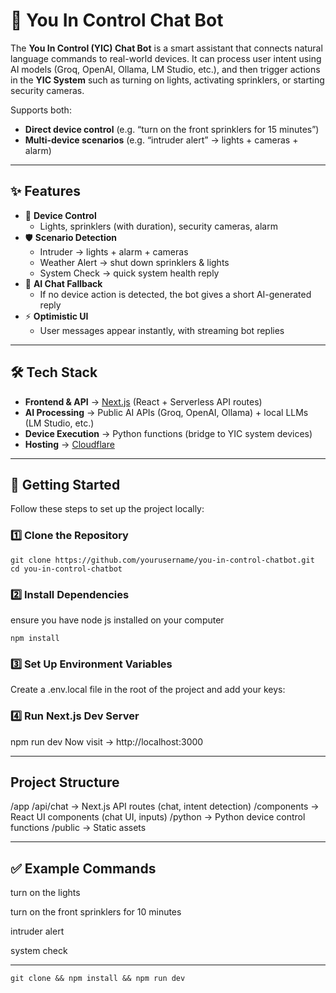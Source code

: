 # 🤖 You In Control Chat Bot  

The **You In Control (YIC) Chat Bot** is a smart assistant that connects natural language commands to real-world devices. It can process user intent using AI models (Groq, OpenAI, Ollama, LM Studio, etc.), and then trigger actions in the **YIC System** such as turning on lights, activating sprinklers, or starting security cameras.  

Supports both:  
- **Direct device control** (e.g. “turn on the front sprinklers for 15 minutes”)  
- **Multi-device scenarios** (e.g. “intruder alert” → lights + cameras + alarm)  

---

## ✨ Features  

- 🔌 **Device Control**  
  - Lights, sprinklers (with duration), security cameras, alarm  
- 🛡️ **Scenario Detection**  
  - Intruder → lights + alarm + cameras  
  - Weather Alert → shut down sprinklers & lights  
  - System Check → quick system health reply  
- 💬 **AI Chat Fallback**  
  - If no device action is detected, the bot gives a short AI-generated reply  
- ⚡ **Optimistic UI**  
  - User messages appear instantly, with streaming bot replies  

---

## 🛠️ Tech Stack  

- **Frontend & API** → [Next.js](https://nextjs.org/) (React + Serverless API routes)  
- **AI Processing** → Public AI APIs (Groq, OpenAI, Ollama) + local LLMs (LM Studio, etc.)  
- **Device Execution** → Python functions (bridge to YIC system devices)  
- **Hosting** → [Cloudflare](https://www.cloudflare.com/)  

---

## 🚀 Getting Started  

Follow these steps to set up the project locally:  

### 1️⃣ Clone the Repository  
`git clone https://github.com/yourusername/you-in-control-chatbot.git`
`cd you-in-control-chatbot`

### 2️⃣ Install Dependencies
ensure you have node js installed on your computer

`npm install`

### 3️⃣ Set Up Environment Variables
Create a .env.local file in the root of the project and add your keys:

### 4️⃣ Run Next.js Dev Server
npm run dev
Now visit → http://localhost:3000

---

## Project Structure
/app
  /api/chat         → Next.js API routes (chat, intent detection)
/components   → React UI components (chat UI, inputs)
/python       → Python device control functions
/public       → Static assets

---

## ✅ Example Commands

turn on the lights

turn on the front sprinklers for 10 minutes

intruder alert

system check

---

`git clone && npm install && npm run dev`
